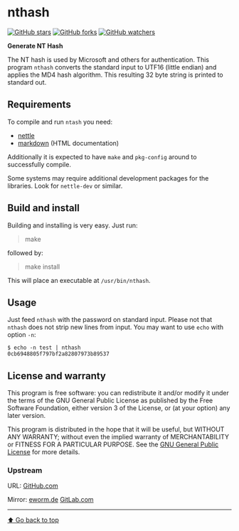 nthash
======

[![GitHub stars](https://img.shields.io/github/stars/eworm-de/nthash?logo=GitHub&style=flat&color=red)](https://github.com/eworm-de/nthash/stargazers)
[![GitHub forks](https://img.shields.io/github/forks/eworm-de/nthash?logo=GitHub&style=flat&color=green)](https://github.com/eworm-de/nthash/network)
[![GitHub watchers](https://img.shields.io/github/watchers/eworm-de/nthash?logo=GitHub&style=flat&color=blue)](https://github.com/eworm-de/nthash/watchers)

**Generate NT Hash**

The NT hash is used by Microsoft and others for authentication. This
program `nthash` converts the standard input to UTF16 (little endian)
and applies the MD4 hash algorithm. This resulting 32 byte string is
printed to standard out.

Requirements
------------

To compile and run `ntash` you need:

* [nettle](https://www.lysator.liu.se/~nisse/nettle/)
* [markdown](https://daringfireball.net/projects/markdown/) (HTML documentation)

Additionally it is expected to have `make` and `pkg-config` around to
successfully compile.

Some systems may require additional development packages for the libraries.
Look for `nettle-dev` or similar.

Build and install
-----------------

Building and installing is very easy. Just run:

> make

followed by:

> make install

This will place an executable at `/usr/bin/nthash`.

Usage
-----

Just feed `nthash` with the password on standard input. Please not that
`nthash` does not strip new lines from input. You may want to use `echo`
with option `-n`:

    $ echo -n test | nthash
    0cb6948805f797bf2a82807973b89537

License and warranty
--------------------

This program is free software: you can redistribute it and/or modify
it under the terms of the GNU General Public License as published by
the Free Software Foundation, either version 3 of the License, or
(at your option) any later version.

This program is distributed in the hope that it will be useful,
but WITHOUT ANY WARRANTY; without even the implied warranty of
MERCHANTABILITY or FITNESS FOR A PARTICULAR PURPOSE.  See the
[GNU General Public License](COPYING.md) for more details.

### Upstream

URL:
[GitHub.com](https://github.com/eworm-de/nthash#nthash)

Mirror:
[eworm.de](https://git.eworm.de/cgit.cgi/nthash/)
[GitLab.com](https://gitlab.com/eworm-de/nthash#nthash)

---
[⬆️ Go back to top](#top)
